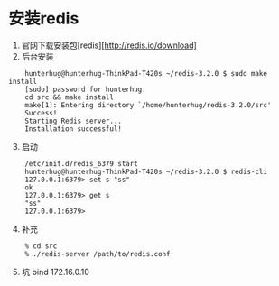 # 安装redis

1. 官网下载安装包[redis][http://redis.io/download]
2. 后台安装
```
    hunterhug@hunterhug-ThinkPad-T420s ~/redis-3.2.0 $ sudo make install
    [sudo] password for hunterhug: 
    cd src && make install
    make[1]: Entering directory `/home/hunterhug/redis-3.2.0/src'
    Success!
    Starting Redis server...
    Installation successful!
```
3. 启动
```
    /etc/init.d/redis_6379 start
    hunterhug@hunterhug-ThinkPad-T420s ~/redis-3.2.0 $ redis-cli 
    127.0.0.1:6379> set s "ss"
    ok
    127.0.0.1:6379> get s
    "ss"
    127.0.0.1:6379> 
```

4.  补充
```
    % cd src
    % ./redis-server /path/to/redis.conf
```

5. 坑
 bind 172.16.0.10

